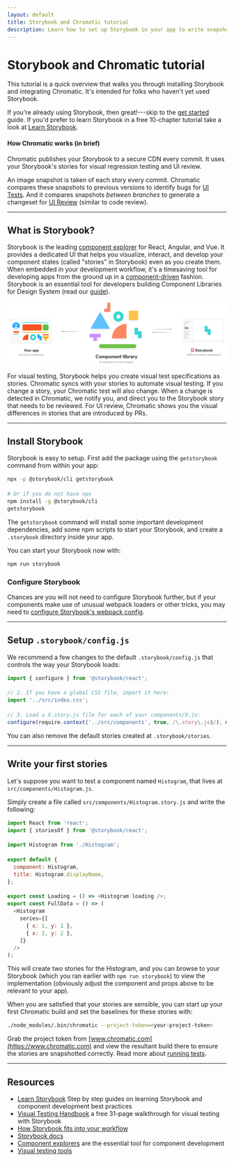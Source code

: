 ```yaml
---
layout: default
title: Storybook and Chromatic tutorial
description: Learn how to set up Storybook in your app to write snapshot specifications
---
```


# Storybook and Chromatic tutorial

This tutorial is a quick overview that walks you through installing Storybook and integrating Chromatic. It's intended for folks who haven't yet used Storybook.

If you're already using Storybook, then great!---skip to the [get started](/docs/) guide. If you'd prefer to learn Storybook in a free 10-chapter tutorial take a look at [Learn Storybook](https://www.learnstorybook.com/).

#### How Chromatic works (in brief)

Chromatic publishes your Storybook to a secure CDN every commit. It uses your Storybook's stories for visual regression testing and UI review.

An image snapshot is taken of each story every commit. Chromatic compares these snapshots to previous versions to identify bugs for [UI Tests](test). And it compares snapshots _between branches_ to generate a changeset for [UI Review](review) (similar to code review).

---

## What is Storybook?

Storybook is the leading [component explorer](https://blog.hichroma.com/the-crucial-tool-for-modern-frontend-engineers-fb849b06187a) for React, Angular, and Vue. It provides a dedicated UI that helps you visualize, interact, and develop your component states (called "stories" in Storybook) even as you create them. When embedded in your development workflow, it's a timesaving tool for developing apps from the ground up in a [component-driven](https://blog.hichroma.com/component-driven-development-ce1109d56c8e) fashion. Storybook is an essential tool for developers building Component Libraries for Design System (read our [guide](https://www.learnstorybook.com/design-systems-for-developers/)).

![Storybook](img/storybook-relationship.jpg)

For visual testing, Storybook helps you create visual test specifications as stories. Chromatic syncs with your stories to automate visual testing. If you change a story, your Chromatic test will also change. When a change is detected in Chromatic, we notify you, and direct you to the Storybook story that needs to be reviewed. For UI review, Chromatic shows you the visual differences in stories that are introduced by PRs.

---

## Install Storybook

Storybook is easy to setup. First add the package using the `getstorybook` command from within your app:

```bash
npx -p @storybook/cli getstorybook

# Or if you do not have npx
npm install -g @storybook/cli
getstorybook
```

The `getstorybook` command will install some important development dependencies, add some npm scripts to start your Storybook, and create a `.storybook` directory inside your app.

You can start your Storybook now with:

```bash
npm run storybook
```

### Configure Storybook

Chances are you will not need to configure Storybook further, but if your components make use of unusual webpack loaders or other tricks, you may need to [configure Storybook's webpack config](https://storybook.js.org/configurations/custom-webpack-config/).

---

## Setup `.storybook/config.js`

We recommend a few changes to the default `.storybook/config.js` that controls the way your Storybook loads:

```javascript
import { configure } from '@storybook/react';

// 2. If you have a global CSS file, import it here:
import '../src/index.css';

// 3. Load a X.story.js file for each of your components/X.js:
configure(require.context('../src/components', true, /\.story\.js$/), module);
```

You can also remove the default stories created at `.storybook/stories`.

---

## Write your first stories

Let's suppose you want to test a component named `Histogram`, that lives at `src/components/Histogram.js`.

Simply create a file called `src/components/Histogram.story.js` and write the following:

```js
import React from 'react';
import { storiesOf } from '@storybook/react';

import Histogram from './Histogram';

export default {
  component: Histogram,
  title: Histogram.displayName,
};

export const Loading = () => <Histogram loading />;
export const FullData = () => (
  <Histogram
    series={[
      { x: 1, y: 1 },
      { x: 2, y: 2 },
    ]}
  />
);
```

This will create two stories for the Histogram, and you can browse to your Storybook (which you ran earlier with `npm run storybook`) to view the implementation (obviously adjust the component and props above to be relevant to your app).

When you are satisfied that your stories are sensible, you can start up your first Chromatic build and set the baselines for these stories with:

```bash
./node_modules/.bin/chromatic --project-token=<your-project-token>
```

Grab the project token from [www.chromatic.com](https://www.chromatic.com) and view the resultant build there to ensure the stories are snapshotted correctly. Read more about [running tests](test).

---

## Resources

- [Learn Storybook](https://learnstorybook.com) Step by step guides on learning Storybook and component development best practices
- [Visual Testing Handbook](https://www.learnstorybook.com/visual-testing-handbook/) a free 31-page walkthrough for visual testing with Storybook
- [How Storybook fits into your workflow](https://blog.hichroma.com/component-driven-development-ce1109d56c8e)
- [Storybook docs](https://storybook.js.org/basics/introduction/)
- [Component explorers](https://blog.hichroma.com/the-crucial-tool-for-modern-frontend-engineers-fb849b06187a) are the essential tool for component development
- [Visual testing tools](https://www.chromatic.com/choose/visual-testing)
